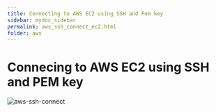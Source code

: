 ```yaml
---
title: Connecting to AWS EC2 using SSH and Pem key
sidebar: mydoc_sidebar
permalink: aws_ssh_connect_ec2.html
folder: aws
---
```

# Connecing to AWS EC2 using SSH and PEM key

![aws-ssh-connect](/assets/img/posts/aws-ssh-connect.png)
